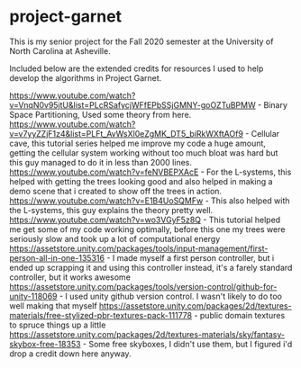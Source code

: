 # project-garnet
This is my senior project for the Fall 2020 semester at the University of North Carolina at Asheville.

Included below are the extended credits for resources I used to help develop the algorithms in Project Garnet.

https://www.youtube.com/watch?v=VnqN0v95jtU&list=PLcRSafycjWFfEPbSSjGMNY-goOZTuBPMW - Binary Space Partitioning, Used some theory from here.
https://www.youtube.com/watch?v=v7yyZZjF1z4&list=PLFt_AvWsXl0eZgMK_DT5_biRkWXftAOf9 - Cellular cave, this tutorial series helped me improve my code a huge amount, getting the cellular system working without too much bloat was hard but this guy managed to do it in less than 2000 lines.
https://www.youtube.com/watch?v=feNVBEPXAcE - For the L-systems, this helped with getting the trees looking good and also helped in making a demo scene that i created to show off the trees in action.
https://www.youtube.com/watch?v=E1B4UoSQMFw - This also helped with the L-systems, this guy explains the theory pretty well.
https://www.youtube.com/watch?v=wo3VGyF5z8Q - This tutorial helped me get some of my code working optimally, before this one my trees were seriously slow and took up a lot of computational energy
https://assetstore.unity.com/packages/tools/input-management/first-person-all-in-one-135316 - I made myself a first person controller, but i ended up scrapping it and using this controller instead, it's a farely standard controller, but it works awesome
https://assetstore.unity.com/packages/tools/version-control/github-for-unity-118069 - I used unity github version control. I wasn't likely to do too well making that myself
https://assetstore.unity.com/packages/2d/textures-materials/free-stylized-pbr-textures-pack-111778 - public domain textures to spruce things up a little
https://assetstore.unity.com/packages/2d/textures-materials/sky/fantasy-skybox-free-18353 - Some free skyboxes, I didn't use them, but I figured i'd drop a credit down here anyway.

